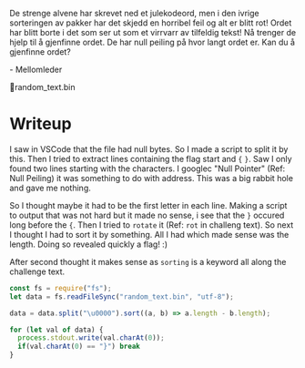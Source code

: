 De strenge alvene har skrevet ned et julekodeord, men i den ivrige sorteringen av pakker har det skjedd en horribel feil og alt er blitt rot! Ordet har blitt borte i det som ser ut som et virrvarr av tilfeldig tekst! Nå trenger de hjelp til å gjenfinne ordet. De har null peiling på hvor langt ordet er. Kan du å gjenfinne ordet?

\- Mellomleder

📎random_text.bin

# Writeup

I saw in VSCode that the file had null bytes. So I made a script to split it by this. Then I tried to extract lines containing the flag start and `{` `}`. Saw I only found two lines starting with the characters. I googlec "Null Pointer" (Ref: Null Peiling) it was something to do with address. This was a big rabbit hole and gave me nothing. 

So I thought maybe it had to be the first letter in each line. Making a script to output that was not hard but it made no sense,  i see that the `}` occured long before the `{`. Then I tried to `rotate` it (Ref: `rot` in challeng text). So next I thought I had to sort it by something. All I had which made sense was the length. Doing so revealed quickly a flag! :) 

After second thought it makes sense as `sorting` is a keyword all along the challenge text.


```javascript
const fs = require("fs");
let data = fs.readFileSync("random_text.bin", "utf-8");

data = data.split("\u0000").sort((a, b) => a.length - b.length);

for (let val of data) {
  process.stdout.write(val.charAt(0));
  if(val.charAt(0) == "}") break 
}
```